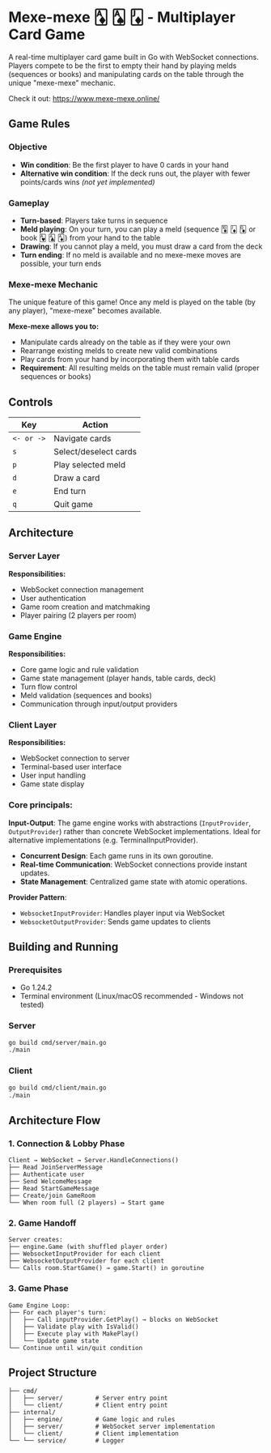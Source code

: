 # Mexe-mexe 🃁 🂡 🃋 - Multiplayer Card Game 

A real-time multiplayer card game built in Go with WebSocket connections. Players compete to be the first to empty their hand by playing melds (sequences or books) and manipulating cards on the table through the unique "mexe-mexe" mechanic.

Check it out: https://www.mexe-mexe.online/

## Game Rules

### Objective
- **Win condition**: Be the first player to have 0 cards in your hand
- **Alternative win condition**: If the deck runs out, the player with fewer points/cards wins *(not yet implemented)*

### Gameplay
- **Turn-based**: Players take turns in sequence
- **Meld playing**: On your turn, you can play a meld (sequence 🃊 🃋 🃍 or book 🂱 🃑 🃁) from your hand to the table
- **Drawing**: If you cannot play a meld, you must draw a card from the deck
- **Turn ending**: If no meld is available and no mexe-mexe moves are possible, your turn ends

### Mexe-mexe Mechanic
The unique feature of this game! Once any meld is played on the table (by any player), "mexe-mexe" becomes available.

**Mexe-mexe allows you to:**
- Manipulate cards already on the table as if they were your own
- Rearrange existing melds to create new valid combinations
- Play cards from your hand by incorporating them with table cards
- **Requirement**: All resulting melds on the table must remain valid (proper sequences or books)

## Controls

| Key | Action |
|-----|--------|
| `<- or ->` | Navigate cards |
| `s` | Select/deselect cards |
| `p` | Play selected meld |
| `d` | Draw a card |
| `e` | End turn |
| `q` | Quit game |

## Architecture

### Server Layer
**Responsibilities:**
- WebSocket connection management
- User authentication
- Game room creation and matchmaking
- Player pairing (2 players per room)

### Game Engine
**Responsibilities:**
- Core game logic and rule validation
- Game state management (player hands, table cards, deck)
- Turn flow control
- Meld validation (sequences and books)
- Communication through input/output providers

### Client Layer
**Responsibilities:**
- WebSocket connection to server
- Terminal-based user interface
- User input handling
- Game state display

### Core principals:
**Input-Output**: The game engine works with abstractions (`InputProvider`, `OutputProvider`) rather than concrete WebSocket implementations. Ideal for
alternative implementations (e.g. TerminalInputProvider).
- **Concurrent Design**: Each game runs in its own goroutine.
- **Real-time Communication**: WebSocket connections provide instant updates.
- **State Management**: Centralized game state with atomic operations.

**Provider Pattern**: 
- `WebsocketInputProvider`: Handles player input via WebSocket
- `WebsocketOutputProvider`: Sends game updates to clients

## Building and Running

### Prerequisites
- Go 1.24.2
- Terminal environment (Linux/macOS recommended - Windows not tested)

### Server
```bash
go build cmd/server/main.go
./main
```

### Client
```bash
go build cmd/client/main.go
./main
```
## Architecture Flow
### 1. Connection & Lobby Phase
```
Client → WebSocket → Server.HandleConnections()
├── Read JoinServerMessage 
├── Authenticate user
├── Send WelcomeMessage
├── Read StartGameMessage  
├── Create/join GameRoom
└── When room full (2 players) → Start game
```

### 2. Game Handoff
```
Server creates:
├── engine.Game (with shuffled player order)
├── WebsocketInputProvider for each client  
├── WebsocketOutputProvider for each client
└── Calls room.StartGame() → game.Start() in goroutine
```

### 3. Game Phase
```
Game Engine Loop:
├── For each player's turn:
│   ├── Call inputProvider.GetPlay() → blocks on WebSocket
│   ├── Validate play with IsValid()
│   ├── Execute play with MakePlay()
│   └── Update game state
└── Continue until win/quit condition
```

## Project Structure

```
├── cmd/
│   ├── server/         # Server entry point
│   └── client/         # Client entry point
├── internal/
│   ├── engine/         # Game logic and rules
│   ├── server/         # WebSocket server implementation
│   └── client/         # Client implementation
└── └── service/        # Logger

```

